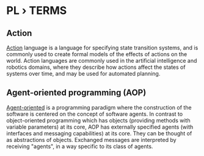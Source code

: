 # PL › TERMS

## Action
[Action](https://en.wikipedia.org/wiki/Action_language) language is a language for specifying state transition systems, and is commonly used to create formal models of the effects of actions on the world. Action languages are commonly used in the artificial intelligence and robotics domains, where they describe how actions affect the states of systems over time, and may be used for automated planning.

## Agent-oriented programming (AOP)
[Agent-oriented](https://en.wikipedia.org/wiki/Agent-oriented_programming) is a programming paradigm where the construction of the software is centered on the concept of software agents. In contrast to object-oriented programming which has objects (providing methods with variable parameters) at its core, AOP has externally specified agents (with interfaces and messaging capabilities) at its core. They can be thought of as abstractions of objects. Exchanged messages are interpreted by receiving "agents", in a way specific to its class of agents.
